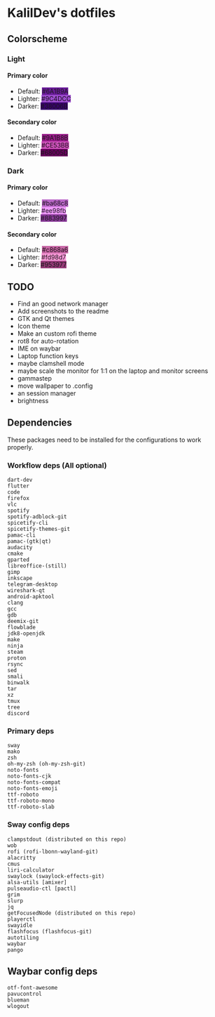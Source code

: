 # KalilDev's dotfiles

## Colorscheme

### Light

#### Primary color
* Default: <span style="background: #6A1B9A">#6A1B9A</span>
* Lighter: <span style="background: #9C4DCC;color: rgba(0,0,0,0.87)">#9C4DCC</span>
* Darker: <span style="background: #38006B">#38006B</span>

#### Secondary color
* Default: <span style="background: #9A1B8B">#9A1B8B</span>
* Lighter: <span style="background: #CE53BB;color: rgba(0,0,0,0.87)">#CE53BB</span>
* Darker: <span style="background: #68005D">#68005D</span>

### Dark

#### Primary color
* Default: <span style="background: #ba68c8;color: rgba(0,0,0,0.87)">#ba68c8</span>
* Lighter: <span style="background: #ee98fb;color: rgba(0,0,0,0.87)">#ee98fb</span>
* Darker: <span style="background: #883997">#883997</span>

#### Secondary color
* Default: <span style="background: #c868a6;color: rgba(0,0,0,0.87)">#c868a6</span>
* Lighter: <span style="background: #fd98d7;color: rgba(0,0,0,0.87)">#fd98d7</span>
* Darker: <span style="background: #953977">#953977</span>

## TODO

* Find an good network manager
* Add screenshots to the readme
* GTK and Qt themes
* Icon theme
* Make an custom rofi theme
* rot8 for auto-rotation
* IME on waybar
* Laptop function keys
* maybe clamshell mode
* maybe scale the monitor for 1:1 on the laptop and monitor screens
* gammastep
* move wallpaper to .config
* an session manager
* brightness

## Dependencies
These packages need to be installed for the configurations to work properly.

### Workflow deps (All optional)
```
dart-dev
flutter
code
firefox
vlc
spotify
spotify-adblock-git
spicetify-cli
spicetify-themes-git
pamac-cli
pamac-(gtk|qt)
audacity
cmake
gparted
libreoffice-(still)
gimp
inkscape
telegram-desktop
wireshark-qt
android-apktool
clang
gcc
gdb
deemix-git
flowblade
jdk8-openjdk
make
ninja
steam
proton
rsync
sed
smali
binwalk
tar
xz
tmux
tree
discord
```

### Primary deps
```
sway
mako
zsh
oh-my-zsh (oh-my-zsh-git)
noto-fonts
noto-fonts-cjk
noto-fonts-compat
noto-fonts-emoji
ttf-roboto
ttf-roboto-mono
ttf-roboto-slab
```

### Sway config deps
```
clampstdout (distributed on this repo)
wob
rofi (rofi-lbonn-wayland-git)
alacritty
cmus
liri-calculator
swaylock (swaylock-effects-git)
alsa-utils [amixer]
pulseaudio-ctl [pactl]
grim
slurp
jq
getFocusedNode (distributed on this repo)
playerctl
swayidle
flashfocus (flashfocus-git)
autotiling
waybar
pango
```
## Waybar config deps
```
otf-font-awesome
pavucontrol
blueman
wlogout
```
